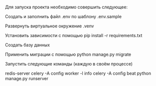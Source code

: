 Для запуска проекта необходимо совершить следующее:

Создать и заполнить файл .env по шаблону .env.sample

Развернуть виртуальное окружение .venv

Установить зависимости с помощью pip install -r requirements.txt

Создать базу данных

Применить миграции с помощью python manage.py migrate

Запустить следующие команды (каждую в своём процессе)

redis-server
celery -A config worker -l info
celery -A config beat
python manage.py runserver